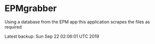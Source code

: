 # EPMgrabber
Using a database from the EPM app this application scrapes the files as required


Latest backup: Sun Sep 22 02:06:01 UTC 2019
